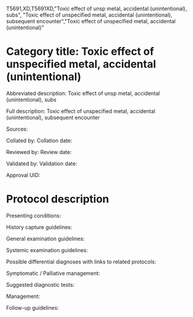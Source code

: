 T5691,XD,T5691XD,"Toxic effect of unsp metal, accidental (unintentional), subs", "Toxic effect of unspecified metal, accidental (unintentional), subsequent encounter","Toxic effect of unspecified metal, accidental (unintentional)"
# Category title: Toxic effect of unspecified metal, accidental (unintentional)

Abbreviated description: Toxic effect of unsp metal, accidental (unintentional), subs

Full description: Toxic effect of unspecified metal, accidental (unintentional), subsequent encounter

Sources:

Collated by:
Collation date:

Reviewed by:
Review date:

Validated by:
Validation date:

Approval UID:

# Protocol description

Presenting conditions:

History capture guidelines:

General examination guidelines:

Systemic examination guidelines:

Possible differential diagnoses with links to related protocols:

Symptomatic / Palliative management:

Suggested diagnostic tests:

Management:

Follow-up guidelines:
